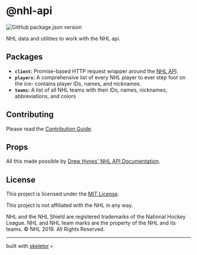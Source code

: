 # @nhl-api

![GitHub package.json version](https://img.shields.io/github/package-json/v/gretzky/nhl-api)

NHL data and utilities to work with the NHL api.

## Packages

- **`client`:** Promise-based HTTP request wrapper around the [NHL API](https://statsapi.web.nhl.com).
- **`players`:** A comprehensive list of every NHL player to ever step foot on the ice- contains player IDs, names, and nicknames.
- **`teams`:** A list of all NHL teams with their IDs, names, nicknames, abbreviations, and colors

## Contributing

Please read the [Contribution Guide](https://github.com/gretzky/nhl-api/blob/master/CONTRIBUTING.md).

## Props

All this made possible by [Drew Hynes' NHL API Documentation](https://gitlab.com/dword4/nhlapi).

## License

This project is licensed under the [MIT License](https://github.com/gretzky/nhl-api/blob/master/LICENSE).

This project is not affiliated with the NHL in any way.

NHL and the NHL Shield are registered trademarks of the National Hockey League. NHL and NHL team marks are the property of the NHL and its teams. © NHL 2019. All Rights Reserved.

---

built with [skeletor](https://github.com/gretzky/skeletor) 💀
